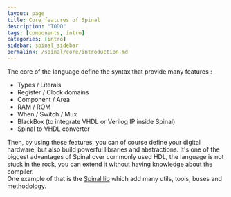 ```yaml
---
layout: page
title: Core features of Spinal
description: "TODO"
tags: [components, intro]
categories: [intro]
sidebar: spinal_sidebar
permalink: /spinal/core/introduction.md
---
```


The core of the language define the syntax that provide many features :

- Types / Literals
- Register / Clock domains
- Component / Area
- RAM / ROM
- When / Switch / Mux
- BlackBox (to integrate VHDL or Verilog IP inside Spinal)
- Spinal to VHDL converter

Then, by using these features, you can of course define your digital hardware, but also build powerful libraries and abstractions. It's one of the biggest advantages of Spinal over commonly used HDL, the language is not stuck in the rock, you can extend it without having knowledge about the compiler.<br>
One example of that is the [Spinal lib](/SpinalDoc/spinal/lib/introduction.md) which add many utils, tools, buses and methodology.
